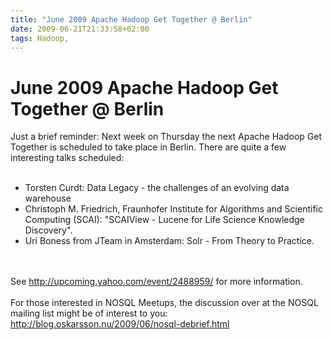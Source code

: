 ```yaml
---
title: "June 2009 Apache Hadoop Get Together @ Berlin"
date: 2009-06-21T21:33:58+02:00
tags: Hadoop,
---
```


# June 2009 Apache Hadoop Get Together @ Berlin


Just a brief reminder: Next week on Thursday the next Apache Hadoop Get Together is scheduled to take place in Berlin. 
There are quite a few interesting talks scheduled:<br><br><ul><li>Torsten Curdt: Data Legacy - the challenges of an 
evolving data warehouse<br><li> Christoph M. Friedrich, Fraunhofer Institute for Algorithms and Scientific Computing 
(SCAI): "SCAIView - Lucene for Life Science Knowledge Discovery".<br><li> Uri Boness from JTeam in Amsterdam:  Solr - 
From Theory to Practice.<br></ul><br><br>See http://upcoming.yahoo.com/event/2488959/ for more information.<br><br>For 
those interested in NOSQL Meetups, the discussion over at the NOSQL mailing list might be of interest to you: 
http://blog.oskarsson.nu/2009/06/nosql-debrief.html
